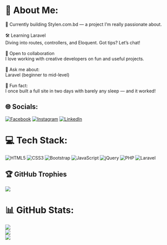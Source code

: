 # 💫 About Me:
🔧 Currently building Stylen.com.bd — a project I’m really passionate about.<br><br>🛠️ Learning Laravel<br>Diving into routes, controllers, and Eloquent. Got tips? Let’s chat!<br><br>🤝 Open to collaboration<br>I love working with creative developers on fun and useful projects.<br><br>💬 Ask me about:<br>Laravel (beginner to mid-level)<br><br>🎉 Fun fact:<br>I once built a full site in two days with barely any sleep — and it worked!<br>


## 🌐 Socials:
[![Facebook](https://img.shields.io/badge/Facebook-%231877F2.svg?logo=Facebook&logoColor=white)](https://facebook.com/https://www.facebook.com/mdjumandev) [![Instagram](https://img.shields.io/badge/Instagram-%23E4405F.svg?logo=Instagram&logoColor=white)](https://instagram.com/https://www.instagram.com/mdjuman662/) [![LinkedIn](https://img.shields.io/badge/LinkedIn-%230077B5.svg?logo=linkedin&logoColor=white)](https://linkedin.com/in/https://www.linkedin.com/in/md-juman-0b31a532a/) 

# 💻 Tech Stack:
 ![HTML5](https://img.shields.io/badge/html5-%23E34F26.svg?style=for-the-badge&logo=html5&logoColor=white) ![CSS3](https://img.shields.io/badge/css3-%231572B6.svg?style=for-the-badge&logo=css3&logoColor=white) ![Bootstrap](https://img.shields.io/badge/bootstrap-%238511FA.svg?style=for-the-badge&logo=bootstrap&logoColor=white) ![JavaScript](https://img.shields.io/badge/javascript-%23323330.svg?style=for-the-badge&logo=javascript&logoColor=%23F7DF1E) ![jQuery](https://img.shields.io/badge/jquery-%230769AD.svg?style=for-the-badge&logo=jquery&logoColor=white) ![PHP](https://img.shields.io/badge/php-%23777BB4.svg?style=for-the-badge&logo=php&logoColor=white) ![Laravel](https://img.shields.io/badge/laravel-%23FF2D20.svg?style=for-the-badge&logo=laravel&logoColor=white) 
 ## 🏆 GitHub Trophies
![](https://github-profile-trophy.vercel.app/?username=Md-Juman-Dev&theme=radical&no-frame=false&no-bg=false&margin-w=4)
# 📊 GitHub Stats:
![](https://github-readme-stats.vercel.app/api?username=Md-Juman-Dev&theme=dark&hide_border=false&include_all_commits=true&count_private=true)<br/>
![](https://nirzak-streak-stats.vercel.app/?user=Md-Juman-Dev&theme=dark&hide_border=false)<br/>
![](https://github-readme-stats.vercel.app/api/top-langs/?username=Md-Juman-Dev&theme=dark&hide_border=false&include_all_commits=true&count_private=true&layout=compact)



<!-- Proudly created with GPRM ( https://gprm.itsvg.in ) -->
